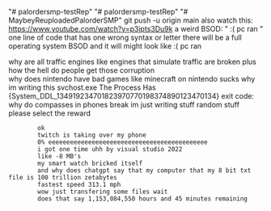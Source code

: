 "# palordersmp-testRep" 
"# palordersmp-testRep" 
"# MaybeyReuploadedPalorderSMP" 
git push -u origin main
also watch this: https://www.youtube.com/watch?v=p3ipts3Du9k
 a weird BSOD: "
 :(
pc ran
"
one line of code that has one wrong syntax or letter there will be a full operating system BSOD and it will might look like :(
    pc ran
    
why are all traffic engines like engines that simulate traffic are broken
plus how the hell do people get those corruption   
why does nintendo have bad games like minecraft on nintendo sucks
why im writing this
svchost.exe
The Process Has {System_DDL_134919234701823970770198374890123470134} exit code: 
why do compasses in phones break
im just writing stuff random stuff
please select the reward


            ok          
            twitch is taking over my phone
            0% eeeeeeeeeeeeeeeeeeeeeeeeeeeeeeeeeeeeeeeeeeee
            i got one time uhh by visual studio 2022
            like -8 MB's
            my smart watch bricked itself 
            and why does chatgpt say that my computer that my 8 bit txt file is 100 trillion zetabytes
            fastest speed 313.1 mph
            wow just transfering some files wait
            does that say 1,153,084,550 hours and 45 minutes remaining